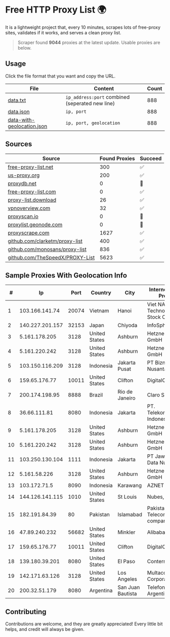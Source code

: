 
# Free HTTP Proxy List 🌍

It is a lightweight project that, every 10 minutes, scrapes lots of free-proxy sites, validates if it works, and serves a clean proxy list.


> Scraper found **9044** proxies at the latest update. Usable proxies are below.

## Usage

Click the file format that you want and copy the URL.


|File|Content|Count|
|----|-------|-----|
|[data.txt](https://raw.githubusercontent.com/themiralay/Proxy-List-World/master/data.txt)|`ip_address:port` combined (seperated new line)|888|
|[data.json](https://raw.githubusercontent.com/themiralay/Proxy-List-World/master/data.json)|`ip, port`|888|
|[data-with-geolocation.json](https://raw.githubusercontent.com/themiralay/Proxy-List-World/master/data-with-geolocation.json)|`ip, port, geolocation`|888|

## Sources

|Source|Found Proxies|Succeed|
|------|-------------|-------|
|[free-proxy-list.net](https://free-proxy-list.net)|300|✅|
|[us-proxy.org](https://www.us-proxy.org)|200|✅|
|[proxydb.net](http://proxydb.net)|0|🚫|
|[free-proxy-list.com](https://free-proxy-list.com/?page=&port=&type%5B%5D=http&type%5B%5D=https&up_time=0&search=Search)|0|✅|
|[proxy-list.download](https://www.proxy-list.download/HTTP)|26|✅|
|[vpnoverview.com](https://vpnoverview.com/privacy/anonymous-browsing/free-proxy-servers)|32|✅|
|[proxyscan.io](https://www.proxyscan.io)|0|🚫|
|[proxylist.geonode.com](https://proxylist.geonode.com/api/proxy-list?limit=300&page=1&sort_by=lastChecked&sort_type=desc&protocols=http,https)|0|🚫|
|[proxyscrape.com](https://api.proxyscrape.com/v2/?request=displayproxies&protocol=http&timeout=10000&country=all&ssl=all&anonymity=all)|1627|✅|
|[github.com/clarketm/proxy-list](https://raw.githubusercontent.com/clarketm/proxy-list/master/proxy-list-raw.txt)|400|✅|
|[github.com/monosans/proxy-list](https://raw.githubusercontent.com/monosans/proxy-list/main/proxies/http.txt)|836|✅|
|[github.com/TheSpeedX/PROXY-List](https://raw.githubusercontent.com/TheSpeedX/PROXY-List/master/http.txt)|5623|✅|


## Sample Proxies With Geolocation Info

|#|Ip|Port|Country|City|Internet Service Provider|
|-|--|----|-------|----|-------------------------|
|1|103.166.141.74|20074|Vietnam|Hanoi|Viet NAM Cloud Technology Joint Stock Company|
|2|140.227.201.157|32153|Japan|Chiyoda|InfoSphere|
|3|5.161.178.205|3128|United States|Ashburn|Hetzner Online GmbH|
|4|5.161.220.242|3128|United States|Ashburn|Hetzner Online GmbH|
|5|103.150.116.209|3128|Indonesia|Jakarta Pusat|PT Biznet Gio Nusantara|
|6|159.65.176.77|10011|United States|Clifton|DigitalOcean, LLC|
|7|200.174.198.95|8888|Brazil|Rio de Janeiro|Claro S.A|
|8|36.66.111.81|8080|Indonesia|Jakarta|PT. Telekomunikasi Indonesia|
|9|5.161.178.205|3128|United States|Ashburn|Hetzner Online GmbH|
|10|5.161.220.242|3128|United States|Ashburn|Hetzner Online GmbH|
|11|103.250.130.104|1111|Indonesia|Jakarta|PT Jawara Lintas Data Nusantara|
|12|5.161.58.226|3128|United States|Ashburn|Hetzner Online GmbH|
|13|103.172.71.5|8090|Indonesia|Karawang|AZNET|
|14|144.126.141.115|1010|United States|St Louis|Nubes, LLC|
|15|182.191.84.39|80|Pakistan|Islamabad|Pakistan Telecommuication company limited|
|16|47.89.240.232|56682|United States|Minkler|Alibaba.com LLC|
|17|159.65.176.77|10011|United States|Clifton|DigitalOcean, LLC|
|18|139.180.39.201|8080|United States|El Paso|Conterra|
|19|142.171.63.126|3128|United States|Los Angeles|Multacom Corporation|
|20|200.32.51.179|8080|Argentina|San Juan Bautista|Telefonica de Argentina|



## Contributing

Contributions are welcome, and they are greatly appreciated! Every
little bit helps, and credit will always be given.

